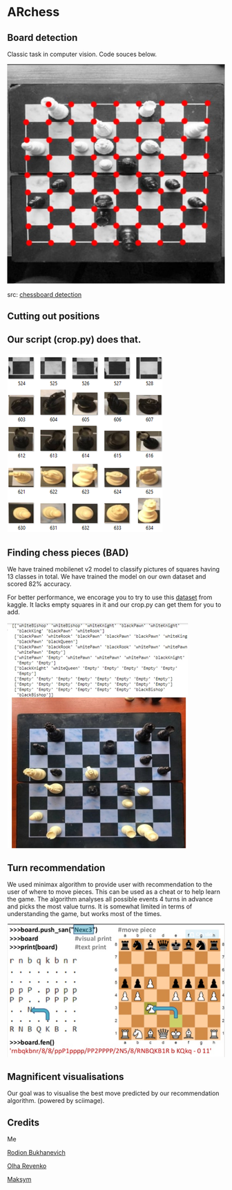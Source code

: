 # ARchess

## Board detection 

Classic task in computer vision. Code souces below.

![](images/Picture1.png)

src: [chessboard detection](https://github.com/Elucidation/ChessboardDetect/blob/master/FindChessboards.ipynb)

<h2>Cutting out positions<h2>
  
  Our script (crop.py) does that.
  
![](images/Picture3.png)

## Finding chess pieces (BAD) 
  
  We have trained mobilenet v2 model to classify pictures of squares having 13 classes in total. We have trained the model on our own dataset and scored 82% accuracy. 
  
  For better performance, we encorage you to try to use this [dataset](https://www.kaggle.com/tannergi/chess-piece-detection) from kaggle. It lacks empty squares in it and our crop.py can get them for you to add. 

![](images/Picture6.png)

## Turn recommendation

  We used minimax algorithm to provide user with recommendation to the user of where to move pieces. This can be used as a cheat or to help learn the game. The algorithm analyses all possible events 4 turns in advance and picks the most value turns. It is somewhat limited in terms of understanding the game, but works most of the times.
  
![](images/Picture4.png)

## Magnificent visualisations
  Our goal was to visualise the best move predicted by our recommendation algorithm. (powered by sciimage).


## Credits
Me

[Rodion Bukhanevich](https://github.com/Rodionbukhanevych11)

[Olha Revenko](https://github.com/OlhaRevenko)

[Maksym](https://github.com/Greazy)


